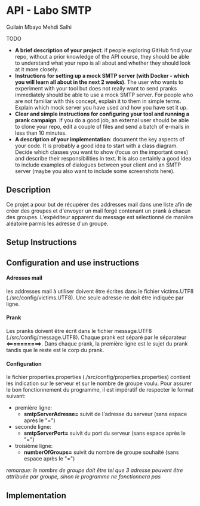 # API - Labo SMTP
Guilain Mbayo
Mehdi Salhi

TODO
* **A brief description of your project**: if people exploring GitHub find your repo, without a prior knowledge of the API course, they should be able to understand what your repo is all about and whether they should look at it more closely.
* **Instructions for setting up a mock SMTP server (with Docker - which you will learn all about in the next 2 weeks)**. The user who wants to experiment with your tool but does not really want to send pranks immediately should be able to use a mock SMTP server. For people who are not familiar with this concept, explain it to them in simple terms. Explain which mock server you have used and how you have set it up.
* **Clear and simple instructions for configuring your tool and running a prank campaign**. If you do a good job, an external user should be able to clone your repo, edit a couple of files and send a batch of e-mails in less than 10 minutes.
* **A description of your implementation**: document the key aspects of your code. It is probably a good idea to start with a class diagram. Decide which classes you want to show (focus on the important ones) and describe their responsibilities in text. It is also certainly a good idea to include examples of dialogues between your client and an SMTP server (maybe you also want to include some screenshots here).

## Description
Ce projet a pour but de récupérer des addresses mail dans une
liste afin de créer des groupes et d'envoyer un mail forgé contenant
un prank à chacun des groupes. L'expéditeur apparent du message est 
sélectionné de manière aléatoire parmis les adresse d'un groupe.

## Setup Instructions
## Configuration and use instructions
#### Adresses mail
les addresses mail à utiliser doivent être écrites dans le fichier 
victims.UTF8 (./src/config/victims.UTF8). Une seule adresse ne doit 
être indiquée par ligne.
#### Prank
Les pranks doivent être écrit dans le fichier message.UTF8
(./src/config/message.UTF8). Chaque prank est séparé par le séparateur 
**<==========>**. Dans chaque prank, la première ligne est le sujet du
prank tandis que le reste est le corp du prank.
#### Configuration
le fichier properties.properties (./src/config/properties.properties)
contient les indication sur le serveur et sur le nombre de groupe voulu.
Pour assurer le bon fonctionnement du programme, il est impératif de 
respecter le format suivant:
- première ligne:
  - **smtpServerAdresse=** suivit de l'adresse du serveur (sans espace après le "=")
- seconde ligne:
  - **smtpServerPort=** suivit du port du serveur (sans espace après le "=")
- troisième ligne:
  - **numberOfGroups=** suivit du nombre de groupe souhaité (sans espace après le "=")

*remarque: le nombre de groupe doit être tel que 3 adresse peuvent être 
            attribuée par groupe, sinon le programme ne fonctionnera pas*
## Implementation
